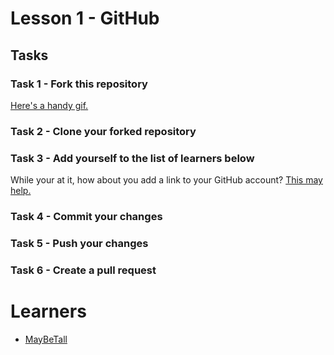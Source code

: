 # Lesson 1 - GitHub
## Tasks
### Task 1 - Fork this repository
[Here's a handy gif.](https://github.com/MayBeTall/MayBeTeaching/blob/master/Lesson%201%20-%20GitHub/gifs/fork.gif?raw=true)
### Task 2 - Clone your forked repository
### Task 3 - Add yourself to the list of learners below
While your at it, how about you add a link to your GitHub account? [This may help.](https://guides.github.com/features/mastering-markdown/)
### Task 4 - Commit your changes
### Task 5 - Push your changes
### Task 6 - Create a pull request

# Learners
*  [MayBeTall](https://github.com/MayBeTall)
